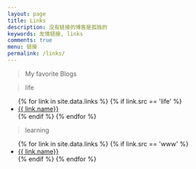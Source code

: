 ```yaml
---
layout: page
title: Links
description: 没有链接的博客是孤独的
keywords: 友情链接, links
comments: true
menu: 链接
permalink: /links/
---
```


> My favorite Blogs

> life

<ul>
{% for link in site.data.links %}
  {% if link.src == 'life' %}
  <li><a href="{{ link.url }}" target="_blank">{{ link.name}}</a></li>
  {% endif %}
{% endfor %}
</ul>

> learning

<ul>
{% for link in site.data.links %}
  {% if link.src == 'www' %}
  <li><a href="{{ link.url }}" target="_blank">{{ link.name}}</a></li>
  {% endif %}
{% endfor %}
</ul>
